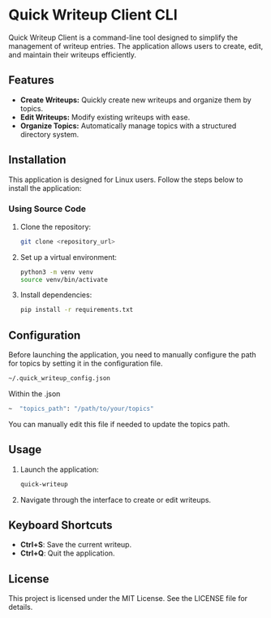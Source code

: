 # Quick Writeup Client CLI

Quick Writeup Client is a command-line tool designed to simplify the management of writeup entries. The application allows users to create, edit, and maintain their writeups efficiently.

## Features
- **Create Writeups:** Quickly create new writeups and organize them by topics.
- **Edit Writeups:** Modify existing writeups with ease.
- **Organize Topics:** Automatically manage topics with a structured directory system.

## Installation
This application is designed for Linux users. Follow the steps below to install the application:

### Using Source Code
1. Clone the repository:
   ```bash
   git clone <repository_url>
   ```
2. Set up a virtual environment:
   ```bash
   python3 -m venv venv
   source venv/bin/activate
   ```
3. Install dependencies:
   ```bash
   pip install -r requirements.txt
   ```

## Configuration
Before launching the application, you need to manually configure the path for topics by setting it in the configuration file.
```bash
~/.quick_writeup_config.json
```

Within the .json
```bash
~  "topics_path": "/path/to/your/topics"
```

You can manually edit this file if needed to update the topics path.

## Usage
1. Launch the application:
   ```bash
   quick-writeup
   ```

2. Navigate through the interface to create or edit writeups.

## Keyboard Shortcuts
- **Ctrl+S**: Save the current writeup.
- **Ctrl+Q**: Quit the application.



## License
This project is licensed under the MIT License. See the LICENSE file for details.
